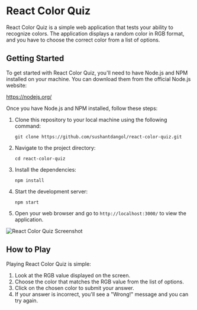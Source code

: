 # React Color Quiz

React Color Quiz is a simple web application that tests your ability to recognize colors. The application displays a random color in RGB format, and you have to choose the correct color from a list of options.

## Getting Started

To get started with React Color Quiz, you'll need to have Node.js and NPM installed on your machine. You can download them from the official Node.js website:

https://nodejs.org/

Once you have Node.js and NPM installed, follow these steps:

1. Clone this repository to your local machine using the following command:

   ```
   git clone https://github.com/sushantdangol/react-color-quiz.git
   ```

2. Navigate to the project directory:

   ```
   cd react-color-quiz
   ```

3. Install the dependencies:

   ```
   npm install
   ```

4. Start the development server:

   ```
   npm start
   ```

5. Open your web browser and go to `http://localhost:3000/` to view the application.

![React Color Quiz Screenshot](https://i.imgur.com/AfO9Bug.png)

## How to Play

Playing React Color Quiz is simple:

1. Look at the RGB value displayed on the screen.
2. Choose the color that matches the RGB value from the list of options.
3. Click on the chosen color to submit your answer.
4. If your answer is incorrect, you'll see a "Wrong!" message and you can try again.
